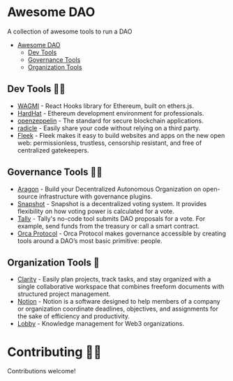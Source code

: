 # Awesome DAO
A collection of awesome tools to run a DAO

* [Awesome DAO](#awesome-dao)
  * [Dev Tools](#dev-tools)
  * [Governance Tools](#governance-tools)
  * [Organization Tools](#organization-tools)

## Dev Tools 🧙‍♀️

* [WAGMI](https://wagmi.sh/) - React Hooks library for Ethereum, built on ethers.js.
* [HardHat](https://github.com/bower/bower) - Ethereum development environment for professionals.
* [openzeppelin](https://openzeppelin.com/) - The standard for secure blockchain applications.
* [radicle](https://radicle.xyz/) - Easily share your code without relying on a third party.
* [Fleek](https://fleek.co/) - Fleek makes it easy to build websites and apps on the new open web: permissionless, trustless, censorship resistant, and free of centralized gatekeepers.

## Governance Tools 🧑‍⚖️

* [Aragon](https://aragon.org/) - Build your Decentralized Autonomous Organization on open-source infrastructure with governance plugins.
* [Snapshot](https://snapshot.org) - Snapshot is a decentralized voting system. It provides flexibility on how voting power is calculated for a vote.
* [Tally](https://www.tally.xyz/) - Tally's no-code tool submits DAO proposals for a vote. For example, send funds from the treasury or call a smart contract.
* [Orca Protocol](https://www.orcaprotocol.org/) - Orca Protocol makes governance accessible by creating tools around a DAO’s most basic primitive: people.

## Organization Tools 🧠

* [Clarity](https://www.clarity.so/) - Easily plan projects, track tasks, and stay organized with a single collaborative workspace that combines freeform documents with structured project management.
* [Notion](https://www.notion.so/) - Notion is a software designed to help members of a company or organization coordinate deadlines, objectives, and assignments for the sake of efficiency and productivity.
* [Lobby](https://www.lobby.so/) - Knowledge management for Web3 organizations.


# Contributing 👩‍💻

Contributions welcome!


